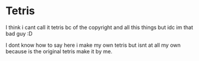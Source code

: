 # Tetris
I think i cant call it tetris bc of the copyright and all this things but idc im that bad guy   :D

I dont know how to say here i make my own tetris but isnt at all my own because is the original tetris 
make it by me.
